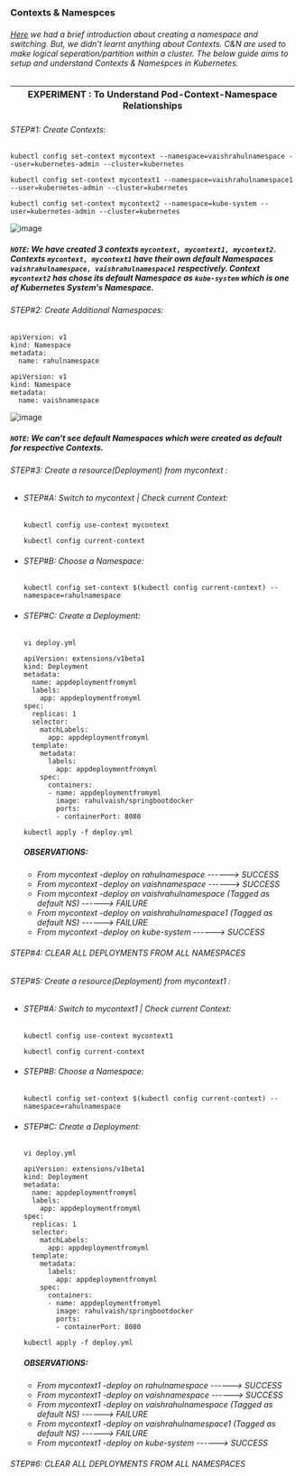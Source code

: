 ### Contexts & Namespces
###### [Here](https://github.com/rahulvaish/ReferenceDocuments/blob/master/UnderstandingKubernetes/%5B05%5D%20Commands-ApplicationDeployment%5BNodes%20and%20Pods%5D.MD) we had a brief introduction about creating a namespace and switching. But, we didn't learnt anything about Contexts. C&N are used to make logical seperation/partition within a cluster. The below guide aims to setup and understand Contexts & Namespces in Kubernetes.


| EXPERIMENT : To Understand Pod-Context-Namespace Relationships |
|---|
###### *STEP#1: Create Contexts:*
```
kubectl config set-context mycontext --namespace=vaishrahulnamespace --user=kubernetes-admin --cluster=kubernetes
```
```
kubectl config set-context mycontext1 --namespace=vaishrahulnamespace1 --user=kubernetes-admin --cluster=kubernetes
```
```
kubectl config set-context mycontext2 --namespace=kube-system --user=kubernetes-admin --cluster=kubernetes
```
![image](https://user-images.githubusercontent.com/45539698/68540420-e4c16700-03b7-11ea-8827-728de9791603.png)
##### *```NOTE```: We have created 3 contexts ```mycontext, mycontext1, mycontext2```. Contexts ```mycontext, mycontext1``` have their own default Namespaces ```vaishrahulnamespace, vaishrahulnamespace1``` respectively. Context ```mycontext2``` has chose its default Namespace as ```kube-system``` which is one of Kubernetes System's Namespace.*
###### *STEP#2: Create Additional Namespaces:*
```
apiVersion: v1
kind: Namespace
metadata:
  name: rahulnamespace

```
```
apiVersion: v1
kind: Namespace
metadata:
  name: vaishnamespace
```
![image](https://user-images.githubusercontent.com/45539698/68539048-b5a0fa80-03a3-11ea-8951-ddf725ef9e70.png)
##### *```NOTE```: We can't see default Namespaces which were created as default for respective Contexts.*
###### *STEP#3: Create a resource(Deployment) from mycontext :*
  - ###### *STEP#A: Switch to mycontext | Check current Context:*
    ```
    kubectl config use-context mycontext
    ```
    ```
    kubectl config current-context
    ```
  - ###### *STEP#B: Choose a Namespace:*
    ```
    kubectl config set-context $(kubectl config current-context) --namespace=rahulnamespace
    ```
  - ###### *STEP#C: Create a Deployment:*
    ```
    vi deploy.yml
    ```
    ```
    apiVersion: extensions/v1beta1
    kind: Deployment
    metadata:
      name: appdeploymentfromyml
      labels:
        app: appdeploymentfromyml
    spec:
      replicas: 1
      selector:
        matchLabels:
          app: appdeploymentfromyml
      template:
        metadata:
          labels:
            app: appdeploymentfromyml
        spec:
          containers:
          - name: appdeploymentfromyml
            image: rahulvaish/springbootdocker
            ports:
            - containerPort: 8080
      ```
      ```
      kubectl apply -f deploy.yml
      ```
  
 
      ##### *OBSERVATIONS:*
      - *From mycontext -deploy on rahulnamespace ------> SUCCESS*
      - *From mycontext -deploy on vaishnamespace ------> SUCCESS*
      - *From mycontext -deploy on vaishrahulnamespace (Tagged as default NS) ------> FAILURE*
      - *From mycontext -deploy on vaishrahulnamespace1 (Tagged as default NS) ------> FAILURE*
      - *From mycontext -deploy on kube-system ------> SUCCESS*

###### *STEP#4: CLEAR ALL DEPLOYMENTS FROM ALL NAMESPACES*

###### *STEP#5: Create a resource(Deployment) from mycontext1 :*
  - ###### *STEP#A: Switch to mycontext1 | Check current Context:*
    ```
    kubectl config use-context mycontext1
    ```
    ```
    kubectl config current-context
    ```
  - ###### *STEP#B: Choose a Namespace:*
    ```
    kubectl config set-context $(kubectl config current-context) --namespace=rahulnamespace
    ```
  - ###### *STEP#C: Create a Deployment:*
    ```
    vi deploy.yml
    ```
    ```
    apiVersion: extensions/v1beta1
    kind: Deployment
    metadata:
      name: appdeploymentfromyml
      labels:
        app: appdeploymentfromyml
    spec:
      replicas: 1
      selector:
        matchLabels:
          app: appdeploymentfromyml
      template:
        metadata:
          labels:
            app: appdeploymentfromyml
        spec:
          containers:
          - name: appdeploymentfromyml
            image: rahulvaish/springbootdocker
            ports:
            - containerPort: 8080
      ```
      ```
      kubectl apply -f deploy.yml
      ```
  
 
      ##### *OBSERVATIONS:*
      - *From mycontext1 -deploy on rahulnamespace ------> SUCCESS*
      - *From mycontext1 -deploy on vaishnamespace ------> SUCCESS*
      - *From mycontext1 -deploy on vaishrahulnamespace (Tagged as default NS) ------> FAILURE*
      - *From mycontext1 -deploy on vaishrahulnamespace1 (Tagged as default NS) ------> FAILURE*
      - *From mycontext1 -deploy on kube-system ------> SUCCESS*

###### *STEP#6: CLEAR ALL DEPLOYMENTS FROM ALL NAMESPACES*





